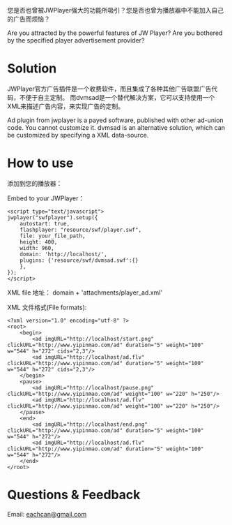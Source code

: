 您是否也曾被JWPlayer强大的功能所吸引？您是否也曾为播放器中不能加入自己的广告而烦恼？

Are you attracted by the powerful features of JW Player? Are you bothered by the specified player advertisement provider?

# Solution #

JWPlayer官方广告插件是一个收费软件，而且集成了各种其他广告联盟广告代码，不便于自主定制。
而dvmsad是一个替代解决方案，它可以支持使用一个XML来描述广告内容，来实现广告的定制。

Ad plugin from jwplayer is a payed software, published with other ad-union code. You cannot customize it. dvmsad is an alternative solution, which can be customized by specifying a XML data-source.

# How to use #

添加到您的播放器：

Embed to your JWPlayer：

```
<script type="text/javascript">
jwplayer("swfplayer").setup({
	autostart: true,
	flashplayer: "resource/swf/player.swf",
	file: your_file_path,
	height: 400,
	width: 960,
	domain: 'http://localhost/',
	plugins: {'resource/swf/dvmsad.swf':{}
	},
});
</script>
```

XML file 地址： domain + 'attachments/player\_ad.xml'

XML 文件格式(File formats):

```
<?xml version="1.0" encoding="utf-8" ?>
<root>
	<begin>
		<ad imgURL="http://localhost/start.png" clickURL="http://www.yipinmao.com/ad" duration="5" weight="100" w="544" h="272" cids="2,3"/>
		<ad imgURL="http://localhost/ad.flv" clickURL="http://www.yipinmao.com/ad" duration="5" weight="100" w="544" h="272" cids="2,3"/>
	</begin>
	<pause>
		<ad imgURL="http://localhost/pause.png" clickURL="http://www.yipinmao.com/ad" weight="100" w="220" h="250"/>
		<ad imgURL="http://localhost/ad.flv" clickURL="http://www.yipinmao.com/ad" weight="100" w="220" h="250"/>
	</pause>
	<end>
		<ad imgURL="http://localhost/end.png" clickURL="http://www.yipinmao.com/ad" duration="5" weight="100" w="544" h="272"/>
		<ad imgURL="http://localhost/ad.flv" clickURL="http://www.yipinmao.com/ad" duration="5" weight="100" w="544" h="272"/>
	</end>
</root>

```

# Questions & Feedback #

Email: eachcan@gmail.com